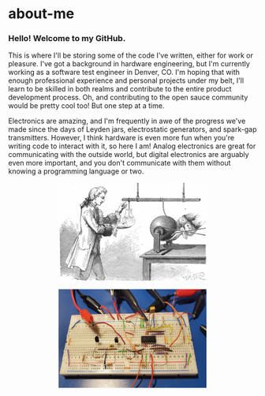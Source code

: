 # about-me
### Hello! Welcome to my GitHub.

This is where I'll be storing some of the code I've written, either for work or pleasure. I've got a background in hardware engineering, but I'm currently working as a software test engineer in Denver, CO. I'm hoping that with enough professional experience and personal projects under my belt, I'll learn to be skilled in both realms and contribute to the entire product development process. Oh, and contributing to the open sauce community would be pretty cool too! But one step at a time.

Electronics are amazing, and I'm frequently in awe of the progress we've made since the days of Leyden jars, electrostatic generators, and spark-gap transmitters. However, I think hardware is even more fun when you're writing code to interact with it, so here I am! Analog electronics are great for communicating with the outside world, but digital electronics are arguably even more important, and you don't communicate with them without knowing a programming language or two.


<p align="center">
  <img width="300" height="200" src="/static/1200px-Andreas_Cunaeus.jpg">
</p>

<p align="center">
  <img width="300" height="200" src="/static/breadboardPic.jpg">
</p>



